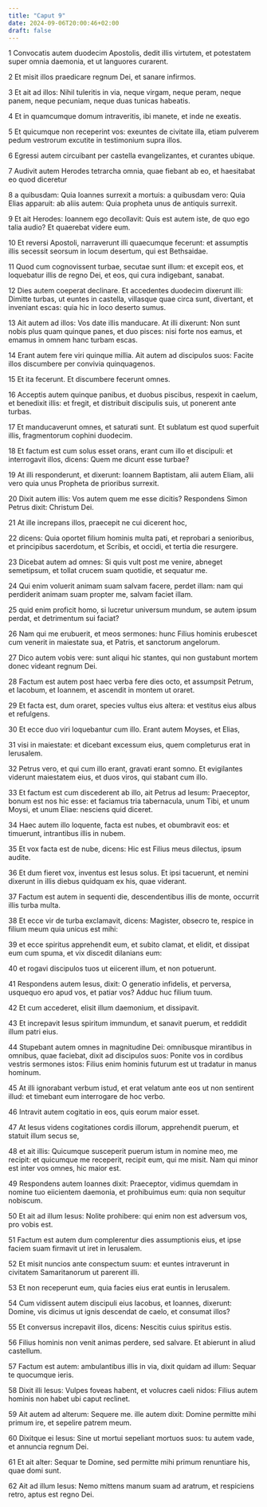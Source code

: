 ```yaml
---
title: "Caput 9"
date: 2024-09-06T20:00:46+02:00
draft: false
---
```



1 Convocatis autem duodecim Apostolis, dedit illis virtutem, et potestatem super omnia daemonia, et ut languores curarent.

2 Et misit illos praedicare regnum Dei, et sanare infirmos.

3 Et ait ad illos: Nihil tuleritis in via, neque virgam, neque peram, neque panem, neque pecuniam, neque duas tunicas habeatis.

4 Et in quamcumque domum intraveritis, ibi manete, et inde ne exeatis.

5 Et quicumque non receperint vos: exeuntes de civitate illa, etiam pulverem pedum vestrorum excutite in testimonium supra illos.

6 Egressi autem circuibant per castella evangelizantes, et curantes ubique.

7 Audivit autem Herodes tetrarcha omnia, quae fiebant ab eo, et haesitabat eo quod diceretur

8 a quibusdam: Quia Ioannes surrexit a mortuis: a quibusdam vero: Quia Elias apparuit: ab aliis autem: Quia propheta unus de antiquis surrexit.

9 Et ait Herodes: Ioannem ego decollavit: Quis est autem iste, de quo ego talia audio? Et quaerebat videre eum.

10 Et reversi Apostoli, narraverunt illi quaecumque fecerunt: et assumptis illis secessit seorsum in locum desertum, qui est Bethsaidae.

11 Quod cum cognovissent turbae, secutae sunt illum: et excepit eos, et loquebatur illis de regno Dei, et eos, qui cura indigebant, sanabat.

12 Dies autem coeperat declinare. Et accedentes duodecim dixerunt illi: Dimitte turbas, ut euntes in castella, villasque quae circa sunt, divertant, et inveniant escas: quia hic in loco deserto sumus.

13 Ait autem ad illos: Vos date illis manducare. At illi dixerunt: Non sunt nobis plus quam quinque panes, et duo pisces: nisi forte nos eamus, et emamus in omnem hanc turbam escas.

14 Erant autem fere viri quinque millia. Ait autem ad discipulos suos: Facite illos discumbere per convivia quinquagenos.

15 Et ita fecerunt. Et discumbere fecerunt omnes.

16 Acceptis autem quinque panibus, et duobus piscibus, respexit in caelum, et benedixit illis: et fregit, et distribuit discipulis suis, ut ponerent ante turbas.

17 Et manducaverunt omnes, et saturati sunt. Et sublatum est quod superfuit illis, fragmentorum cophini duodecim.

18 Et factum est cum solus esset orans, erant cum illo et discipuli: et interrogavit illos, dicens: Quem me dicunt esse turbae?

19 At illi responderunt, et dixerunt: Ioannem Baptistam, alii autem Eliam, alii vero quia unus Propheta de prioribus surrexit.

20 Dixit autem illis: Vos autem quem me esse dicitis? Respondens Simon Petrus dixit: Christum Dei.

21 At ille increpans illos, praecepit ne cui dicerent hoc,

22 dicens: Quia oportet filium hominis multa pati, et reprobari a senioribus, et principibus sacerdotum, et Scribis, et occidi, et tertia die resurgere.

23 Dicebat autem ad omnes: Si quis vult post me venire, abneget semetipsum, et tollat crucem suam quotidie, et sequatur me.

24 Qui enim voluerit animam suam salvam facere, perdet illam: nam qui perdiderit animam suam propter me, salvam faciet illam.

25 quid enim proficit homo, si lucretur universum mundum, se autem ipsum perdat, et detrimentum sui faciat?

26 Nam qui me erubuerit, et meos sermones: hunc Filius hominis erubescet cum venerit in maiestate sua, et Patris, et sanctorum angelorum.

27 Dico autem vobis vere: sunt aliqui hic stantes, qui non gustabunt mortem donec videant regnum Dei.

28 Factum est autem post haec verba fere dies octo, et assumpsit Petrum, et Iacobum, et Ioannem, et ascendit in montem ut oraret.

29 Et facta est, dum oraret, species vultus eius altera: et vestitus eius albus et refulgens.

30 Et ecce duo viri loquebantur cum illo. Erant autem Moyses, et Elias,

31 visi in maiestate: et dicebant excessum eius, quem completurus erat in Ierusalem.

32 Petrus vero, et qui cum illo erant, gravati erant somno. Et evigilantes viderunt maiestatem eius, et duos viros, qui stabant cum illo.

33 Et factum est cum discederent ab illo, ait Petrus ad Iesum: Praeceptor, bonum est nos hic esse: et faciamus tria tabernacula, unum Tibi, et unum Moysi, et unum Eliae: nesciens quid diceret.

34 Haec autem illo loquente, facta est nubes, et obumbravit eos: et timuerunt, intrantibus illis in nubem.

35 Et vox facta est de nube, dicens: Hic est Filius meus dilectus, ipsum audite.

36 Et dum fieret vox, inventus est Iesus solus. Et ipsi tacuerunt, et nemini dixerunt in illis diebus quidquam ex his, quae viderant.

37 Factum est autem in sequenti die, descendentibus illis de monte, occurrit illis turba multa.

38 Et ecce vir de turba exclamavit, dicens: Magister, obsecro te, respice in filium meum quia unicus est mihi:

39 et ecce spiritus apprehendit eum, et subito clamat, et elidit, et dissipat eum cum spuma, et vix discedit dilanians eum:

40 et rogavi discipulos tuos ut eiicerent illum, et non potuerunt.

41 Respondens autem Iesus, dixit: O generatio infidelis, et perversa, usquequo ero apud vos, et patiar vos? Adduc huc filium tuum.

42 Et cum accederet, elisit illum daemonium, et dissipavit.

43 Et increpavit Iesus spiritum immundum, et sanavit puerum, et reddidit illum patri eius.

44 Stupebant autem omnes in magnitudine Dei: omnibusque mirantibus in omnibus, quae faciebat, dixit ad discipulos suos: Ponite vos in cordibus vestris sermones istos: Filius enim hominis futurum est ut tradatur in manus hominum.

45 At illi ignorabant verbum istud, et erat velatum ante eos ut non sentirent illud: et timebant eum interrogare de hoc verbo.

46 Intravit autem cogitatio in eos, quis eorum maior esset.

47 At Iesus videns cogitationes cordis illorum, apprehendit puerum, et statuit illum secus se,

48 et ait illis: Quicumque susceperit puerum istum in nomine meo, me recipit: et quicumque me receperit, recipit eum, qui me misit. Nam qui minor est inter vos omnes, hic maior est.

49 Respondens autem Ioannes dixit: Praeceptor, vidimus quemdam in nomine tuo eiicientem daemonia, et prohibuimus eum: quia non sequitur nobiscum.

50 Et ait ad illum Iesus: Nolite prohibere: qui enim non est adversum vos, pro vobis est.

51 Factum est autem dum complerentur dies assumptionis eius, et ipse faciem suam firmavit ut iret in Ierusalem.

52 Et misit nuncios ante conspectum suum: et euntes intraverunt in civitatem Samaritanorum ut parerent illi.

53 Et non receperunt eum, quia facies eius erat euntis in Ierusalem.

54 Cum vidissent autem discipuli eius Iacobus, et Ioannes, dixerunt: Domine, vis dicimus ut ignis descendat de caelo, et consumat illos?

55 Et conversus increpavit illos, dicens: Nescitis cuius spiritus estis.

56 Filius hominis non venit animas perdere, sed salvare. Et abierunt in aliud castellum.

57 Factum est autem: ambulantibus illis in via, dixit quidam ad illum: Sequar te quocumque ieris.

58 Dixit illi Iesus: Vulpes foveas habent, et volucres caeli nidos: Filius autem hominis non habet ubi caput reclinet.

59 Ait autem ad alterum: Sequere me. ille autem dixit: Domine permitte mihi primum ire, et sepelire patrem meum.

60 Dixitque ei Iesus: Sine ut mortui sepeliant mortuos suos: tu autem vade, et annuncia regnum Dei.

61 Et ait alter: Sequar te Domine, sed permitte mihi primum renuntiare his, quae domi sunt.

62 Ait ad illum Iesus: Nemo mittens manum suam ad aratrum, et respiciens retro, aptus est regno Dei.

